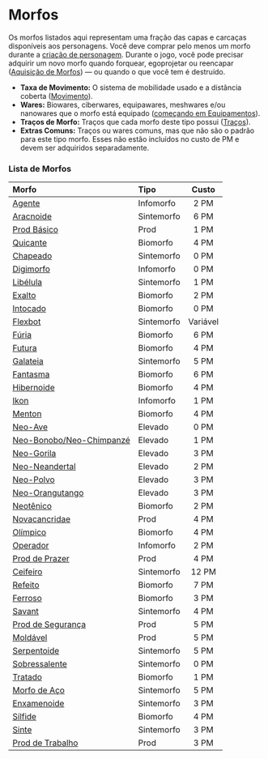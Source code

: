 # Morfos

Os morfos listados aqui representam uma fração das capas e carcaças disponíveis aos personagens. Você deve comprar pelo menos um morfo durante a [criação de personagem](../04/01-character-stats.md). Durante o jogo, você pode precisar adquirir um novo morfo quando forquear, egoprojetar ou reencapar ([Aquisição de Morfos](../15/03-acquiring-morphs.md)) — ou quando o que você tem é destruído.

<!-- CLEANED div class="stat-list" -->

- **Taxa de Movimento:** O sistema de mobilidade usado e a distância coberta ([Movimento](../12/24-movement.md)).
- **Wares:** Biowares, ciberwares, equipawares, meshwares e/ou nanowares que o morfo está equipado ([começando em Equipamentos](../16/05-common-tech-and-ware.md)).
- **Traços de Morfo:** Traços que cada morfo deste tipo possui ([Traços](../04/28-traits.md)).
- **Extras Comuns:** Traços ou wares comuns, mas que não são o padrão para este tipo morfo. Esses não estão incluídos no custo de PM e devem ser adquiridos separadamente.

<!-- CLEANED /div -->

<!-- CLEANED blockquote class="framed-table" -->

### Lista de Morfos

| Morfo                                                                                                           | Tipo       |   Custo    |
|:--------------------------------------------------------------------------------------------------------------- |:---------- |:----------:|
| [Agente](../04/26-infomorphs.md#agent)                                                                          | Infomorfo  | 2&nbsp;PM  |
| [Aracnoide](../04/25-synthmorphs.md#arachnoid)                                                                  | Sintemorfo | 6&nbsp;PM  |
| [Prod Básico](../04/23-pod-biomorphs.md#basic-pod)                                                              | Prod       | 1&nbsp;PM  |
| [Quicante](../04/22-common-biomorphs.md#bouncer)                                                                | Biomorfo   | 4&nbsp;PM  |
| [Chapeado](../04/25-synthmorphs.md#case)                                                                        | Sintemorfo | 0&nbsp;PM  |
| [Digimorfo](../04/26-infomorphs.md#digimorph)                                                                   | Infomorfo  | 0&nbsp;PM  |
| [Libélula](../04/25-synthmorphs.md#dragonfly)                                                                   | Sintemorfo | 1&nbsp;PM  |
| [Exalto](../04/22-common-biomorphs.md#exalt)                                                                    | Biomorfo   | 2&nbsp;PM  |
| [Intocado](../04/22-common-biomorphs.md#flat)                                                                   | Biomorfo   | 0&nbsp;PM  |
| [Flexbot](../04/25-synthmorphs.md#flexbot)                                                                      | Sintemorfo |  Variável  |
| [Fúria](../04/22-common-biomorphs.md#fury)                                                                      | Biomorfo   | 6&nbsp;PM  |
| [Futura](../04/22-common-biomorphs.md#futura)                                                                   | Biomorfo   | 4&nbsp;PM  |
| [Galateia](../04/25-synthmorphs.md#galatea)                                                                     | Sintemorfo | 5&nbsp;PM  |
| [Fantasma](../04/22-common-biomorphs.md#ghost)                                                                  | Biomorfo   | 6&nbsp;PM  |
| [Hibernoide](../04/22-common-biomorphs.md#hibernoid)                                                            | Biomorfo   | 4&nbsp;PM  |
| [Ikon](../04/26-infomorphs.md#ikon)                                                                             | Infomorfo  | 1&nbsp;PM  |
| [Menton](../04/22-common-biomorphs.md#menton)                                                                   | Biomorfo   | 4&nbsp;PM  |
| [Neo-Ave](../04/24-uplift-biomorphs.md#neo-avian)                                                               | Elevado    | 0&nbsp;PM  |
| [Neo-Bonobo/<!-- CLEANED wbr -->Neo-Chimpanzé](../04/24-uplift-biomorphs.md#neo-bonoboneo-chimpanzee) | Elevado    | 1&nbsp;PM  |
| [Neo-Gorila](../04/24-uplift-biomorphs.md#neo-gorilla)                                                          | Elevado    | 3&nbsp;PM  |
| [Neo-Neandertal](../04/24-uplift-biomorphs.md#neo-neanderthal)                                                  | Elevado    | 2&nbsp;PM  |
| [Neo-Polvo](../04/24-uplift-biomorphs.md#neo-octopus)                                                           | Elevado    | 3&nbsp;PM  |
| [Neo-Orangutango](../04/24-uplift-biomorphs.md#neo-orangutan)                                                   | Elevado    | 3&nbsp;PM  |
| [Neotênico](../04/22-common-biomorphs.md#neotenic)                                                              | Biomorfo   | 2&nbsp;PM  |
| [Novacancridae](../04/23-pod-biomorphs.md#novacrab)                                                             | Prod       | 4&nbsp;PM  |
| [Olímpico](../04/22-common-biomorphs.md#olympian)                                                               | Biomorfo   | 4&nbsp;PM  |
| [Operador](../04/26-infomorphs.md#operator)                                                                     | Infomorfo  | 2&nbsp;PM  |
| [Prod de Prazer](../04/23-pod-biomorphs.md#pleasure-pod)                                                        | Prod       | 4&nbsp;PM  |
| [Ceifeiro](../04/25-synthmorphs.md#reaper)                                                                      | Sintemorfo | 12&nbsp;PM |
| [Refeito](../04/22-common-biomorphs.md#remade)                                                                  | Biomorfo   | 7&nbsp;PM  |
| [Ferroso](../04/22-common-biomorphs.md#ruster)                                                                  | Biomorfo   | 3&nbsp;PM  |
| [Savant](../04/25-synthmorphs.md#savant)                                                                        | Sintemorfo | 4&nbsp;PM  |
| [Prod de Segurança](../04/23-pod-biomorphs.md#security-pod)                                                     | Prod       | 5&nbsp;PM  |
| [Moldável](../04/23-pod-biomorphs.md#shaper)                                                                    | Prod       | 5&nbsp;PM  |
| [Serpentoide](../04/25-synthmorphs.md#slitheroid)                                                               | Sintemorfo | 5&nbsp;PM  |
| [Sobressalente](../04/25-synthmorphs.md#spare)                                                                  | Sintemorfo | 0&nbsp;PM  |
| [Tratado](../04/22-common-biomorphs.md#splicer)                                                                 | Biomorfo   | 1&nbsp;PM  |
| [Morfo de Aço](../04/25-synthmorphs.md#steel-morph)                                                             | Sintemorfo | 5&nbsp;PM  |
| [Enxamenoide](../04/25-synthmorphs.md#swarmanoid)                                                               | Sintemorfo | 3&nbsp;PM  |
| [Sílfide](../04/22-common-biomorphs.md#sylph)                                                                   | Biomorfo   | 4&nbsp;PM  |
| [Sinte](../04/25-synthmorphs.md#synth)                                                                          | Sintemorfo | 3&nbsp;PM  |
| [Prod de Trabalho](../04/23-pod-biomorphs.md#worker-pod)                                                        | Prod       | 3&nbsp;PM  |

<!-- CLEANED /blockquote -->
